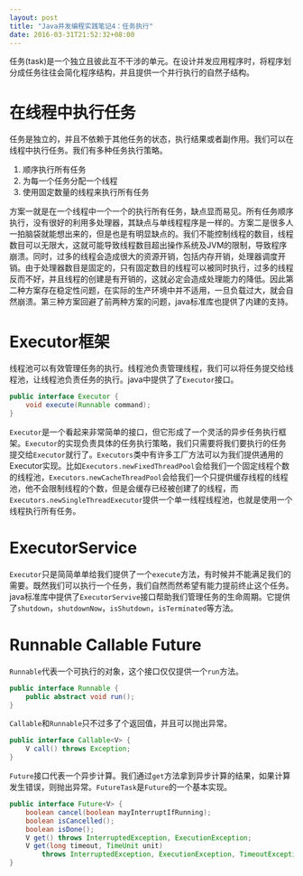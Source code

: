 ```yaml
---
layout: post
title: "Java并发编程实践笔记4：任务执行"
date: 2016-03-31T21:52:32+08:00
---
```


任务(task)是一个独立且彼此互不干涉的单元。在设计并发应用程序时，将程序划分成任务往往会简化程序结构，并且提供一个并行执行的自然子结构。

# 在线程中执行任务
任务是独立的，并且不依赖于其他任务的状态，执行结果或者副作用。我们可以在线程中执行任务。我们有多种任务执行策略。

1.  顺序执行所有任务
2.  为每一个任务分配一个线程
3.  使用固定数量的线程来执行所有任务

方案一就是在一个线程中一个一个的执行所有任务，缺点显而易见。所有任务顺序执行，没有很好的利用多处理器，其缺点与单线程程序是一样的。方案二是很多人一拍脑袋就能想出来的，但是也是有明显缺点的。我们不能控制线程的数目，线程数目可以无限大，这就可能导致线程数目超出操作系统及JVM的限制，导致程序崩溃。同时，过多的线程会造成很大的资源开销，包括内存开销，处理器调度开销。由于处理器数目是固定的，只有固定数目的线程可以被同时执行，过多的线程反而不好，并且线程的创建是有开销的，这就必定会造成处理能力的降低。因此第二种方案存在稳定性问题，在实际的生产环境中并不适用，一旦负载过大，就会自然崩溃。第三种方案回避了前两种方案的问题，java标准库也提供了内建的支持。

# Executor框架
线程池可以有效管理任务的执行。线程池负责管理线程，我们可以将任务提交给线程池，让线程池负责任务的执行。java中提供了了`Executor`接口。

``` java
public interface Executor {
    void execute(Runnable command);
}
```

`Executor`是一个看起来非常简单的接口，但它形成了一个灵活的异步任务执行框架。`Executor`的实现负责具体的任务执行策略，我们只需要将我们要执行的任务提交给`Executor`就行了。`Executors`类中有许多工厂方法可以为我们提供通用的Executor实现。比如`Executors.newFixedThreadPool`会给我们一个固定线程个数的线程池，`Executors.newCacheThreadPool`会给我们一个只提供缓存线程的线程池，他不会限制线程的个数，但是会缓存已经被创建了的线程，而`Executors.newSingleThreadExecutor`提供一个单一线程线程池，也就是使用一个线程执行所有任务。

# ExecutorService
`Executor`只是简简单单给我们提供了一个`execute`方法，有时候并不能满足我们的需要。既然我们可以执行一个任务，我们自然而然希望有能力提前终止这个任务。java标准库中提供了`ExecutorServive`接口帮助我们管理任务的生命周期。它提供了`shutdown`，`shutdownNow`，`isShutdown`，`isTerminated`等方法。

# Runnable Callable Future
`Runnable`代表一个可执行的对象，这个接口仅仅提供一个`run`方法。

``` java
public interface Runnable {
    public abstract void run();
}
```

`Callable`和`Runnable`只不过多了个返回值，并且可以抛出异常。

``` java
public interface Callable<V> {
    V call() throws Exception;
}
```
`Future`接口代表一个异步计算。我们通过`get`方法拿到异步计算的结果，如果计算发生错误，则抛出异常。`FutureTask`是`Future`的一个基本实现。

``` java
public interface Future<V> {
    boolean cancel(boolean mayInterruptIfRunning);
    boolean isCancelled();
    boolean isDone();
    V get() throws InterruptedException, ExecutionException;
    V get(long timeout, TimeUnit unit)
        throws InterruptedException, ExecutionException, TimeoutException;
}
```



